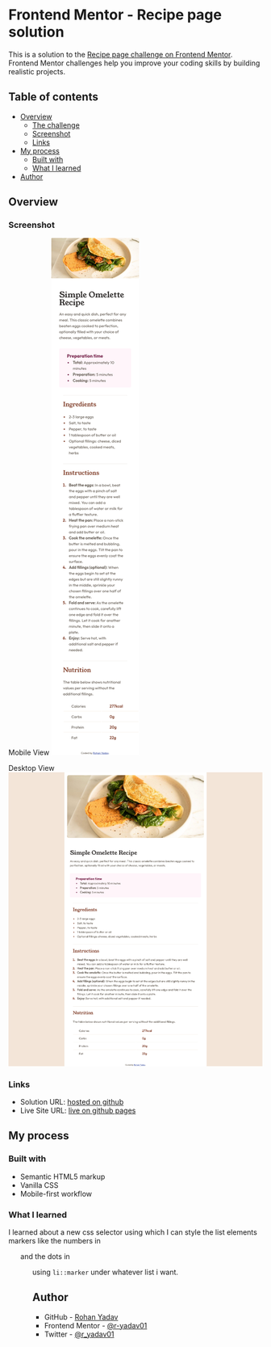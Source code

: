 # Frontend Mentor - Recipe page solution

This is a solution to the [Recipe page challenge on Frontend Mentor](https://www.frontendmentor.io/challenges/recipe-page-KiTsR8QQKm). Frontend Mentor challenges help you improve your coding skills by building realistic projects.

## Table of contents

-   [Overview](#overview)
    -   [The challenge](#the-challenge)
    -   [Screenshot](#screenshot)
    -   [Links](#links)
-   [My process](#my-process)
    -   [Built with](#built-with)
    -   [What I learned](#what-i-learned)
-   [Author](#author)

## Overview

### Screenshot

Mobile View
![](./images/screenshot-mobile.png)

Desktop View
![](./images/screenshot-desktop.png)

### Links

-   Solution URL: [hosted on github](https://github.com/r-yadav01/fm--recipe-page)
-   Live Site URL: [live on github pages](https://r-yadav01.github.io/fm--recipe-page/)

## My process

### Built with

-   Semantic HTML5 markup
-   Vanilla CSS
-   Mobile-first workflow

### What I learned

I learned about a new css selector using which I can style the list elements markers like the numbers in <ol> and the dots in <ul> using `li::marker` under whatever list i want.

## Author

-   GitHub - [Rohan Yadav](https://github.com/r-yadav01)
-   Frontend Mentor - [@r-yadav01](https://www.frontendmentor.io/profile/r-yadav01)
-   Twitter - [@r_yadav01](https://www.twitter.com/r_yadav01)

